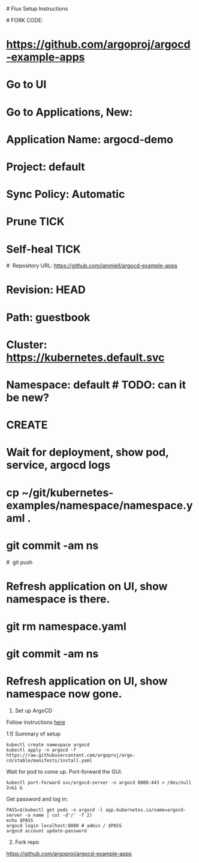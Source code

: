 # Flux Setup Instructions

# FORK CODE:
#   https://github.com/argoproj/argocd-example-apps
# Go to UI
# Go to Applications, New:
#   Application Name: argocd-demo
#   Project: default
#   Sync Policy: Automatic
#      Prune TICK
#      Self-heal TICK
#   Repository URL: https://github.com/ianmiell/argocd-example-apps
#   Revision: HEAD
#   Path: guestbook
#   Cluster: https://kubernetes.default.svc
#   Namespace: default   # TODO: can it be new?
#   CREATE
#
#   Wait for deployment, show pod, service, argocd logs
#
#   cp ~/git/kubernetes-examples/namespace/namespace.yaml .
#   git commit -am ns
#   git push
#
#   Refresh application on UI, show namespace is there.
#
#   git rm namespace.yaml
#   git commit -am ns
#
#   Refresh application on UI, show namespace now gone.

1) Set up ArgoCD

Follow instructions [here](https://docs.fluxcd.io/en/1.19.0/tutorials/get-started-helm/://argoproj.github.io/argo-cd/getting_started/)

1.1) Summary of setup

```
kubectl create namespace argocd
kubectl apply -n argocd -f https://raw.githubusercontent.com/argoproj/argo-cd/stable/manifests/install.yaml
```

Wait for pod to come up.
Port-forward the GUI.

```
kubectl port-forward svc/argocd-server -n argocd 8080:443 > /dev/null 2>&1 &
```

Get password and log in:

```
PASS=$(kubectl get pods -n argocd -l app.kubernetes.io/name=argocd-server -o name | cut -d'/' -f 2)
echo $PASS
argocd login localhost:8080 # admin / $PASS
argocd account update-password
```

2) Fork repo

https://github.com/argoproj/argocd-example-apps
